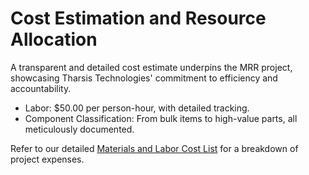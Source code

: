 # Cost Estimation and Resource Allocation

A transparent and detailed cost estimate underpins the MRR project, showcasing Tharsis Technologies' commitment to efficiency and accountability.

- Labor: $50.00 per person-hour, with detailed tracking.
- Component Classification: From bulk items to high-value parts, all meticulously documented.

Refer to our detailed [Materials and Labor Cost List](https://docs.google.com/spreadsheets/d/19dsXWfFJSZWeweWGWJS6QlGh1BD7qhmf/edit?usp=sharing&ouid=102693740870529442183&rtpof=true&sd=true) for a breakdown of project expenses.
